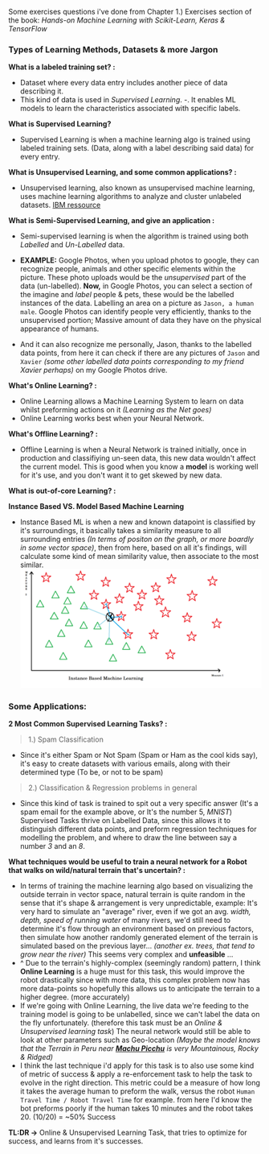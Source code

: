 Some exercises questions i've done from Chapter 1.) Exercises section of the book:
*Hands-on Machine Learning with Scikit-Learn, Keras & TensorFlow*

### Types of Learning Methods, Datasets & more Jargon

**What is a labeled training set? :**
- Dataset where every data entry includes another piece of data describing it.
- This kind of data is used in *Supervised Learning*.
-. It enables ML models to learn the characteristics associated with specific labels.

**What is Supervised Learning?**
- Supervised Learning is when a machine learning algo is trained using labeled training sets. (Data, along with a label describing said data) for every entry.

**What is Unsupervised Learning, and some common applications? :**
- Unsupervised learning, also known as unsupervised machine learning, uses machine learning algorithms to analyze and cluster unlabeled datasets. [IBM ressource](https://www.ibm.com/topics/unsupervised-learning#:~:text=the%20next%20step-,What%20is%20unsupervised%20learning%3F,the%20need%20for%20human%20intervention.) 

**What is Semi-Supervised Learning, and give an application :**
- Semi-supervised learning is when the algorithm is trained using both *Labelled* and *Un-Labelled* data.

- **EXAMPLE:** Google Photos, when you upload photos to google, they can recognize people, animals and other specific elements within the picture. These photo uploads would be the *unsupervised* part of the data (un-labelled). **Now,** in Google Photos, you can select a section of the imagine and *label* people & pets, these would be the labelled instances of the data. Labelling an area on a picture as `Jason, a human male`. Google Photos can identify people very efficiently, thanks to the unsupervised portion; Massive amount of data they have on the physical appearance of humans.
-  And it can also recognize me personally, Jason, thanks to the labelled data points, from here it can check if there are any pictures of `Jason` and `Xavier` *(some other labelled data points corresponding to my friend Xavier perhaps)* on my Google Photos drive.

**What's Online Learning? :**
- Online Learning allows a Machine Learning System to learn on data whilst preforming actions on it *(Learning as the Net goes)*
- Online Learning works best when your Neural Network. 

**What's Offline Learning? :**
- Offline Learning is when a Neural Network is trained initially, once in production and classifiying un-seen data, this new data wouldn't affect the current model. This is good when you know a **model** is working well for it's use, and you don't want it to get skewed by new data.

**What is out-of-core Learning? :**


**Instance Based VS. Model Based Machine Learning**
- Instance Based ML is when a new and known datapoint is classified by it's surroundings, it basically takes a similarity measure to all surrounding entries *(In terms of positon on the graph, or more boardly in some vector space)*, then from here, based on all it's findings, will calculate some kind of mean similarity value, then associate to the most similar.
![Instance Based](./static/img/instance_based_ml.png)


### Some Applications:

**2 Most Common Supervised Learning Tasks? :**
> 1.) Spam Classification
- Since it's either Spam or Not Spam (Spam or Ham as the cool kids say), it's easy to create datasets with various emails, along with their determined type (To be, or not to be spam)

>2.) Classification & Regression problems in general
- Since this kind of task is trained to spit out a very specific answer (It's a spam email for the example above, or It's the number 5, *MNIST*) Supervised Tasks thrive on Labelled Data, since this allows it to distinguish different data points, and preform regression techniques for modelling the problem, and where to draw the line between say a number *3* and an *8*.

**What techniques would be useful to train a neural network for a Robot that walks on wild/natural terrain that's uncertain? :**
- In terms of training the machine learning algo based on visualizing the outside terrain in vector space, natural terrain is quite random in the sense that it's shape & arrangement is very unpredictable, example: It's very hard to simulate an "average" river, even if we got an avg. *width, depth, speed of running water* of many rivers, we'd still need to determine it's flow through an environment based on previous factors, then simulate how another randomly generated element of the terrain is simulated based on the previous layer... *(another ex. trees, that tend to grow near the river)* This seems very complex and **unfeasible** ...
- ^ Due to the terrain's highly-complex (seemingly random) pattern, I think **Online Learning** is a huge must for this task, this would improve the robot drastically since with more data, this complex problem now has more data-points so hopefully this allows us to anticipate the terrain to a higher degree. (more accurately)
- If we're going with Online Learning, the live data we're feeding to the training model is going to be unlabelled, since we can't label the data on the fly unfortunately. (therefore this task must be an *Online & Unsupervised learning task*) The neural network would still be able to look at other parameters such as Geo-location *(Maybe the model knows that the Terrain in Peru near [**Machu Picchu**](https://www.peruforless.com/blog/machu-picchu-mountain/) is very Mountainous, Rocky & Ridged)*
- I think the last technique i'd apply for this task is to also use some kind of metric of success & apply a re-enforcement task to help the task to evolve in the right direction. This metric could be a measure of how long it takes the average human to preform the walk, versus the robot `Human Travel Time / Robot Travel Time` for example. from here I'd know the bot preforms poorly if the human takes 10 minutes and the robot takes 20. (10/20) = ~50% Success

**TL:DR ->** Online & Unsupervised Learning Task, that tries to optimize for success, and learns from it's successes.
 

